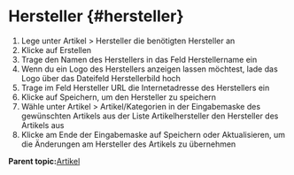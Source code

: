 # Hersteller {#hersteller}

1.  Lege unter Artikel \> Hersteller die benötigten Hersteller an
2.  Klicke auf Erstellen
3.  Trage den Namen des Herstellers in das Feld Herstellername ein
4.  Wenn du ein Logo des Herstellers anzeigen lassen möchtest, lade das Logo über das Dateifeld Herstellerbild hoch
5.  Trage im Feld Hersteller URL die Internetadresse des Herstellers ein
6.  Klicke auf Speichern, um den Hersteller zu speichern
7.  Wähle unter Artikel \> Artikel/Kategorien in der Eingabemaske des gewünschten Artikels aus der Liste Artikelhersteller den Hersteller des Artikels aus
8.  Klicke am Ende der Eingabemaske auf Speichern oder Aktualisieren, um die Änderungen am Hersteller des Artikels zu übernehmen

**Parent topic:**[Artikel](8_2_Artikel.md)

